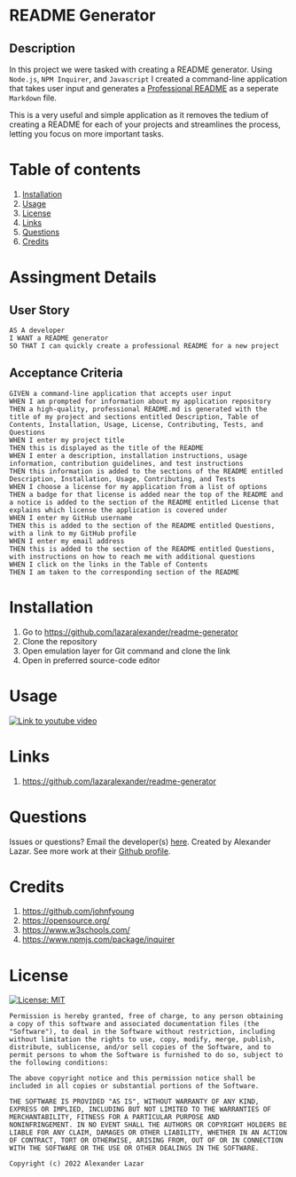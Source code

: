 # README Generator

## Description

In this project we were tasked with creating a README generator. Using `Node.js`, `NPM Inquirer`, and `Javascript` I created a command-line application that takes user input and generates a [Professional README](https://coding-boot-camp.github.io/full-stack/github/professional-readme-guide) as a seperate `Markdown` file. 

This is a very useful and simple application as it removes the tedium of creating a README for each of your projects and streamlines the process, letting you focus on more important tasks.

# Table of contents
  
1. [Installation](#installation)
2. [Usage](#usage)
3. [License](#license)
4. [Links](#links)
5. [Questions](#questions)
6. [Credits](#credits)

# Assingment Details

## User Story

```
AS A developer
I WANT a README generator
SO THAT I can quickly create a professional README for a new project
```

## Acceptance Criteria

```
GIVEN a command-line application that accepts user input
WHEN I am prompted for information about my application repository
THEN a high-quality, professional README.md is generated with the title of my project and sections entitled Description, Table of Contents, Installation, Usage, License, Contributing, Tests, and Questions
WHEN I enter my project title
THEN this is displayed as the title of the README
WHEN I enter a description, installation instructions, usage information, contribution guidelines, and test instructions
THEN this information is added to the sections of the README entitled Description, Installation, Usage, Contributing, and Tests
WHEN I choose a license for my application from a list of options
THEN a badge for that license is added near the top of the README and a notice is added to the section of the README entitled License that explains which license the application is covered under
WHEN I enter my GitHub username
THEN this is added to the section of the README entitled Questions, with a link to my GitHub profile
WHEN I enter my email address
THEN this is added to the section of the README entitled Questions, with instructions on how to reach me with additional questions
WHEN I click on the links in the Table of Contents
THEN I am taken to the corresponding section of the README
```

# Installation

1. Go to https://github.com/lazaralexander/readme-generator
2. Clone the repository
3. Open emulation layer for Git command and clone the link
4. Open in preferred source-code editor

# Usage

[![Link to youtube video](https://encrypted-tbn0.gstatic.com/images?q=tbn:ANd9GcTYRmzFWpU44TGXyBc4lt9FDAohdXdwPn6pfA&usqp=CAU)](https://www.youtube.com/watch?v=ZVwAAa9Zmls)

# Links

1. https://github.com/lazaralexander/readme-generator

# Questions
  
Issues or questions? Email the developer(s) [here](mailto:alexanderjohnlazar@gmail.com).
Created by Alexander Lazar. See more work at their [Github profile](https://github.com/lazaralexander).

# Credits

1. https://github.com/johnfyoung
2. https://opensource.org/
3. https://www.w3schools.com/
4. https://www.npmjs.com/package/inquirer

# License

[![License: MIT](https://img.shields.io/badge/License-MIT-yellow.svg)](https://opensource.org/licenses/MIT)

    Permission is hereby granted, free of charge, to any person obtaining
    a copy of this software and associated documentation files (the
    "Software"), to deal in the Software without restriction, including
    without limitation the rights to use, copy, modify, merge, publish,
    distribute, sublicense, and/or sell copies of the Software, and to
    permit persons to whom the Software is furnished to do so, subject to
    the following conditions:
      
    The above copyright notice and this permission notice shall be
    included in all copies or substantial portions of the Software.
      
    THE SOFTWARE IS PROVIDED "AS IS", WITHOUT WARRANTY OF ANY KIND,
    EXPRESS OR IMPLIED, INCLUDING BUT NOT LIMITED TO THE WARRANTIES OF
    MERCHANTABILITY, FITNESS FOR A PARTICULAR PURPOSE AND
    NONINFRINGEMENT. IN NO EVENT SHALL THE AUTHORS OR COPYRIGHT HOLDERS BE
    LIABLE FOR ANY CLAIM, DAMAGES OR OTHER LIABILITY, WHETHER IN AN ACTION
    OF CONTRACT, TORT OR OTHERWISE, ARISING FROM, OUT OF OR IN CONNECTION
    WITH THE SOFTWARE OR THE USE OR OTHER DEALINGS IN THE SOFTWARE.

    Copyright (c) 2022 Alexander Lazar